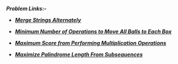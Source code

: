 ***Problem Links:-***

- [***Merge Strings Alternately***](https://leetcode.com/contest/weekly-contest-229/problems/merge-strings-alternately/)

- [***Minimum Number of Operations to Move All Balls to Each Box***](https://leetcode.com/contest/weekly-contest-229/problems/minimum-number-of-operations-to-move-all-balls-to-each-box/)

- [***Maximum Score from Performing Multiplication Operations***](https://leetcode.com/contest/weekly-contest-229/problems/maximum-score-from-performing-multiplication-operations/)

- [***Maximize Palindrome Length From Subsequences***](https://leetcode.com/contest/weekly-contest-229/problems/maximize-palindrome-length-from-subsequences/)